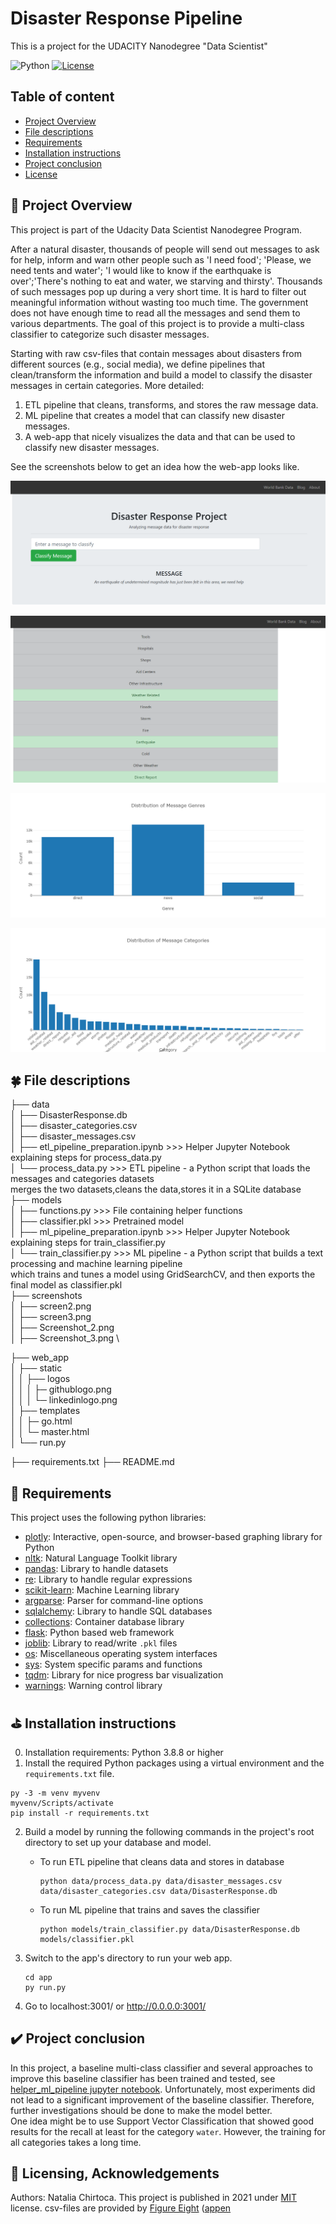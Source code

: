 # Disaster Response Pipeline

This is a project for the UDACITY Nanodegree "Data Scientist"

![Python](https://img.shields.io/badge/python-v3.8+-blue.svg)
[![License](https://img.shields.io/badge/license-MIT-blue.svg)](https://opensource.org/licenses/MIT)


## Table of content
* [Project Overview](#Chap1)
* [File descriptions](#Chap2)
* [Requirements](#Chap3)
* [Installation instructions](#Chap4)
* [Project conclusion](#Chap5)
* [License](#Chap6)


## 🌻 Project Overview <a name=Chap1></a>

This project is part of the Udacity Data Scientist Nanodegree Program.

After a natural disaster, thousands of people will send out messages to ask for help, inform and warn other people such as 'I need food'; 'Please, we need tents and water'; 'I would like to know if the earthquake is over';'There's nothing to eat and water, we starving and thirsty'. Thousands of such messages pop up during a very short time. It is hard to filter out meaningful information without wasting too much time. The government does not have enough time to read all the messages and send them to various departments. The goal of this project is to provide a multi-class classifier to categorize such disaster messages.

Starting with raw csv-files that contain messages about disasters from different sources (e.g., social media), we define
pipelines that clean/transform the information and build a model to classify the disaster messages in certain categories. More detailed: 
1. ETL pipeline that cleans, transforms, and stores the raw message data. 
2. ML pipeline that creates a model that can classify new disaster messages. 
3. A web-app that nicely visualizes the data and that can be used to classify new disaster messages.  

See the screenshots below to get an idea how the web-app looks like.  

![Enter message](./screenshots/Screenshot_2.png?raw=true "Enter message")

![Result](./screenshots/Screenshot_3.png?raw=true "Result")

![Chart1](./screenshots/screen2.png?raw=true "Chart1")

![Chart2](./screenshots/screen3.png?raw=true "Chart2")


## 🍀 File descriptions <a name=Chap2></a>
├── data\
│ ├── DisasterResponse.db \
│ ├── disaster_categories.csv \
│ ├── disaster_messages.csv\
│ ├── etl_pipeline_preparation.ipynb >>> Helper Jupyter Notebook explaining steps for process_data.py \
│ └── process_data.py >>> ETL pipeline - a Python script that loads the messages and categories datasets\
                          merges the two datasets,cleans the data,stores it in a SQLite database\
├── models\
│ ├── functions.py >>> File containing helper functions \
│ ├── classifier.pkl >>> Pretrained model\
│ ├── ml_pipeline_preparation.ipynb >>> Helper Jupyter Notebook explaining steps for train_classifier.py \
│ └── train_classifier.py >>> ML pipeline - a Python script that builds a text processing and machine learning pipeline\
                              which trains and tunes a model using GridSearchCV, and then exports the final model as classifier.pkl\
├── screenshots\
│ ├── screen2.png \
│ ├── screen3.png \
│ ├── Screenshot_2.png \
│ ├── Screenshot_3.png \


├── web_app\
│ ├── static\
│ │ ├── logos\
│ │ │ ├─ githublogo.png\
│ │ │ └─ linkedinlogo.png\
│ ├── templates\
│ │ ├─ go.html\
│ │ └─ master.html\
│ └── run.py

├── requirements.txt
├── README.md


## 📙 Requirements <a name=Chap3></a>

This project uses the following python libraries:
* [plotly](https://plotly.com/): Interactive, open-source, and browser-based graphing library for Python
* [nltk](https://www.nltk.org/): Natural Language Toolkit library
* [pandas](https://pandas.pydata.org/): Library to handle datasets
* [re](https://docs.python.org/3/library/re.html): Library to handle regular expressions
* [scikit-learn](https://scikit-learn.org/stable/): Machine Learning library 
* [argparse](https://docs.python.org/3/library/argparse.html): Parser for command-line options
* [sqlalchemy](https://www.sqlalchemy.org/): Library to handle SQL databases
* [collections](https://docs.python.org/3/library/collections.html): Container database library
* [flask](https://flask.palletsprojects.com/en/2.0.x/): Python based web framework
* [joblib](https://pypi.org/project/joblib/): Library to read/write `.pkl` files
* [os](https://docs.python.org/3/library/os.html): Miscellaneous operating system interfaces
* [sys](https://docs.python.org/3/library/sys.html): System specific params and functions
* [tqdm](https://tqdm.github.io/): Library for nice progress bar visualization 
* [warnings](https://docs.python.org/3/library/warnings.html): Warning control library


## ⛳ Installation instructions <a name=Chap4></a>

0. Installation requirements: Python 3.8.8 or higher
1. Install the required Python packages using a virtual environment and the `requirements.txt` file. 

```console
py -3 -m venv myvenv
myvenv/Scripts/activate
pip install -r requirements.txt
```
2. Build a model by running the following commands in the project's root directory to set up your database and model.
    - To run ETL pipeline that cleans data and stores in database
        ```console
        python data/process_data.py data/disaster_messages.csv data/disaster_categories.csv data/DisasterResponse.db
        ```
    - To run ML pipeline that trains and saves the classifier  
        ```console
        python models/train_classifier.py data/DisasterResponse.db models/classifier.pkl
        ```  
3. Switch to the app's directory to run your web app.
    ```
    cd app
    py run.py
    ```

4. Go to localhost:3001/ or http://0.0.0.0:3001/


## ✔️ Project conclusion <a name=Chap5></a>

In this project, a baseline multi-class classifier and several approaches to improve this baseline classifier has been
trained and tested, see [helper_ml_pipeline jupyter notebook](./models/ml_pipeline_preparation.ipynb). 
Unfortunately, most experiments did not lead to a significant improvement of the baseline classifier. Therefore,
further investigations should be done to make the model better.  
One idea might be to use Support Vector Classification that showed good results for the recall at least
for the category `water`. However, the training for all categories takes a long time.


## 🙏 Licensing, Acknowledgements <a name=Chap6></a>
Authors: Natalia Chirtoca.
This project is published in 2021 under [MIT](https://es.wikipedia.org/wiki/Licencia_MIT) license.
csv-files are provided by [Figure Eight](https://www.figure-eight.com/) ([appen](https://appen.com/) 